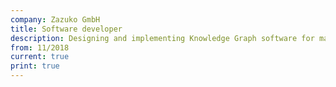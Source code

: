 ```yaml
---
company: Zazuko GmbH
title: Software developer
description: Designing and implementing Knowledge Graph software for managing and publishing (Open) Linked Data
from: 11/2018
current: true
print: true
---
```

